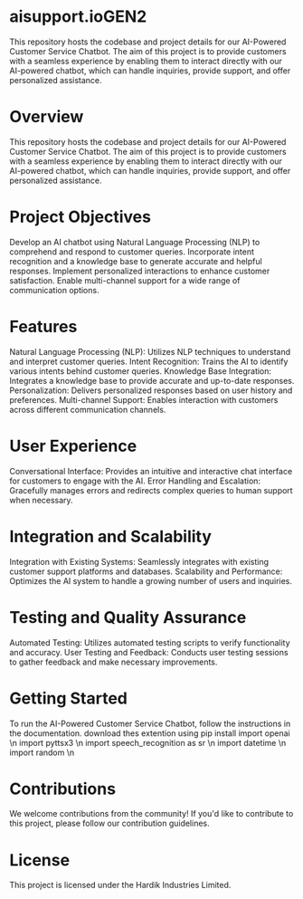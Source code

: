 # aisupport.ioGEN2
This repository hosts the codebase and project details for our AI-Powered Customer Service Chatbot. The aim of this project is to provide customers with a seamless experience by enabling them to interact directly with our AI-powered chatbot, which can handle inquiries, provide support, and offer personalized assistance.

# Overview
This repository hosts the codebase and project details for our AI-Powered Customer Service Chatbot. The aim of this project is to provide customers with a seamless experience by enabling them to interact directly with our AI-powered chatbot, which can handle inquiries, provide support, and offer personalized assistance.

# Project Objectives
Develop an AI chatbot using Natural Language Processing (NLP) to comprehend and respond to customer queries.
Incorporate intent recognition and a knowledge base to generate accurate and helpful responses.
Implement personalized interactions to enhance customer satisfaction.
Enable multi-channel support for a wide range of communication options.
# Features
Natural Language Processing (NLP): Utilizes NLP techniques to understand and interpret customer queries.
Intent Recognition: Trains the AI to identify various intents behind customer queries.
Knowledge Base Integration: Integrates a knowledge base to provide accurate and up-to-date responses.
Personalization: Delivers personalized responses based on user history and preferences.
Multi-channel Support: Enables interaction with customers across different communication channels.
# User Experience
Conversational Interface: Provides an intuitive and interactive chat interface for customers to engage with the AI.
Error Handling and Escalation: Gracefully manages errors and redirects complex queries to human support when necessary.
# Integration and Scalability
Integration with Existing Systems: Seamlessly integrates with existing customer support platforms and databases.
Scalability and Performance: Optimizes the AI system to handle a growing number of users and inquiries.
# Testing and Quality Assurance
Automated Testing: Utilizes automated testing scripts to verify functionality and accuracy.
User Testing and Feedback: Conducts user testing sessions to gather feedback and make necessary improvements.
# Getting Started
To run the AI-Powered Customer Service Chatbot, follow the instructions in the documentation.
download thes extention using pip install 
import openai \n
import pyttsx3 \n
import speech_recognition as sr \n
import datetime \n
import random \n

# Contributions
We welcome contributions from the community! If you'd like to contribute to this project, please follow our contribution guidelines.

# License
This project is licensed under the Hardik Industries Limited.
